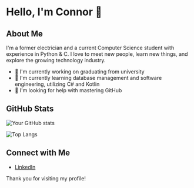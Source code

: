 # Hello, I'm **Connor** 👋

## About Me
I'm a former electrician and a current Computer Science student with experience in Python & C. I love to meet new people, learn new things, and explore the growing technology industry.

- 🔭 I'm currently working on graduating from university
- 🌱 I'm currently learning database management and software engineering, utilizing C# and Kotlin
- 🤔 I'm looking for help with mastering GitHub

## GitHub Stats
![Your GitHub stats](https://github-readme-stats.vercel.app/api?username=connormaccallum&show_icons=true&theme=radical)

![Top Langs](https://github-readme-stats.vercel.app/api/top-langs/?username=connormaccallum&layout=compact&theme=radical)

## Connect with Me
- [LinkedIn](https://linkedin.com/in/connormaccallum)

Thank you for visiting my profile!

